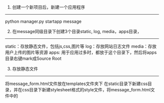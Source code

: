 
1. 创建一个新项目后，新建一个应用程序
--------
python manager.py startapp message


2. 在message同级目录下创建3个目录static, log, media，apps目录，
----------
static：存放静态文件，包括js,css,图片等
log：存放网站日志文件
media：存放用户上传的图片等资源
apps: 用于应用过多时，都放于这个目录下，然后将apps目录右键mark成Source Root

3.  存放静态文件
--------
将message_form.html文件放在templates文件夹下
在static目录下新建css目录，并在css目录下新建stylesheet格式的style文件，将message_form.html文件中的<style>标签内容剪切到style.css文件中，首尾<style>去掉，shift+tab使css格式整齐


4. 配置django连接mysql
------

    4.1 在setting.py大概80行找到DATABASES代码段，默认是sqlites，我们修改为mysql如下，库名要事先写好
    ![image](https://github.com/pshyms/django/blob/master/liuyanban/first_day/images-folder/mysql.png)

    4.2 安装pymysql模块：
    pip install pymysql
    python3 pymysql就是MySQLdb,基本使用方法：import pymysql as MySQLdb
    django 中使用方法，在项目djangostart目录里的__init__.py中加入
    import pymysql
    pymysql.install_as_MySQLdb()

    4.3执行python manage.py migrate 首次执行，生成项目需要的一些基本数据库



<br>

5. 配置message_form.html页面展示出来
------

    5.1 message/views.py中添加如下代码：
		
    ![image](https://github.com/pshyms/django/blob/master/liuyanban/first_day/images-folder/views.png)

    5.2 djangostart/urls.py中添加代码
		
	
    ![image](https://github.com/pshyms/django/blob/master/liuyanban/first_day/images-folder/urls.png)

    5.3  DjangoGetStarted/settings.py 57行左右修templates代码块中的DIRS为如下，来指定模板位置
    ![image](https://github.com/pshyms/django/blob/master/liuyanban/first_day/images-folder/DIRS.png)

    5.4 页面出来后，没css样式，原因是css文件没找到，这是因为在settings.py中我们只是指定了静态文件目录名
    ![image](https://github.com/pshyms/django/blob/master/liuyanban/first_day/images-folder/DIRS.png)

    5.5 但是没指定静态文件查找的跟路径，所以还需添加如下代码
		
    ![image](https://github.com/pshyms/django/blob/master/liuyanban/first_day/images-folder/STATICFILES_DIRS.png)





